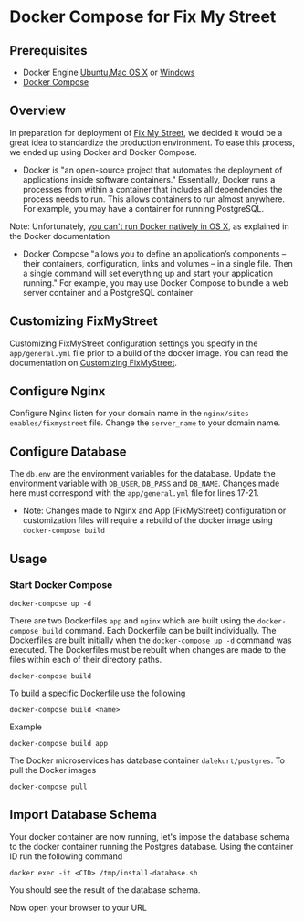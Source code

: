# Docker Compose for Fix My Street

## Prerequisites
* Docker Engine [Ubuntu](https://docs.docker.com/installation/ubuntulinux/),[Mac OS X](https://docs.docker.com/installation/mac) or [Windows](https://docs.docker.com/installation/windows)
* [Docker Compose](https://docs.docker.com/compose/install/)

## Overview
In preparation for deployment of [Fix My Street](http://fixmystreet.org), we decided it would be a great idea to standardize the production environment. To ease this process, we ended up using Docker and Docker Compose.

* Docker is "an open-source project that automates the deployment of applications inside software containers." Essentially, Docker runs a processes from within a container that includes all dependencies the process needs to run. This allows containers to run almost anywhere. For example, you may have a container for running PostgreSQL.

Note: Unfortunately, [you can't run Docker natively in OS X](https://docs.docker.com/installation/mac/), as explained in the Docker documentation

* Docker Compose "allows you to define an application’s components – their containers, configuration, links and volumes – in a single file. Then a single command will set everything up and start your application running." For example, you may use Docker Compose to bundle a web server container and a PostgreSQL container

## Customizing FixMyStreet

Customizing FixMyStreet configuration settings you specify in the `app/general.yml` file prior to a build of the docker image. You can read the documentation on [Customizing FixMyStreet](http://fixmystreet.org/customising/).

## Configure Nginx

Configure Nginx listen for your domain name in the `nginx/sites-enables/fixmystreet` file. Change the `server_name` to your domain name.

## Configure Database

The `db.env` are the environment variables for the database. Update the environment variable with `DB_USER`, `DB_PASS` and `DB_NAME`. Changes made here must correspond with the `app/general.yml` file for lines 17-21.

* Note: Changes made to Nginx and App (FixMyStreet) configuration or customization files will require a rebuild of the docker image using `docker-compose build`

## Usage

### Start Docker Compose
```
docker-compose up -d
```

There are two Dockerfiles `app` and `nginx` which are built using the `docker-compose build` command. Each Dockerfile can be built individually. The Dockerfiles are built initially when the `docker-compose up -d` command was executed. The Dockerfiles must be rebuilt when changes are made to the files within each of their directory paths.
```
docker-compose build
```

To build a specific Dockerfile use the following
```
docker-compose build <name>
```

Example
```
docker-compose build app
```

The Docker microservices has database container `dalekurt/postgres`. To pull the Docker images

```
docker-compose pull
```

## Import Database Schema
Your docker container are now running, let's impose the database schema to the docker container running the Postgres database. Using the container ID run the following command

`docker exec -it <CID> /tmp/install-database.sh`

You should see the result of the database schema.

Now open your browser to your URL




